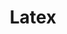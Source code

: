 ---
layout: tag-list
type: tag
title: Latex
slug: latex
category:
sidebar: true
description: >
  
---